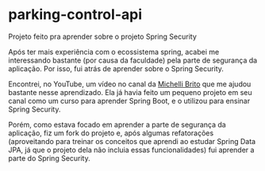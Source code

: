 # parking-control-api
Projeto feito pra aprender sobre o projeto Spring Security

Após ter mais experiência com o ecossistema spring, acabei me interessando bastante (por causa da faculdade) pela parte de segurança da aplicação. Por isso, fui atrás de aprender sobre o Spring Security.

Encontrei, no YouTube, um vídeo no canal da <a href=https://www.youtube.com/c/MichelliBrito>Michelli Brito</a> que me ajudou bastante nesse aprendizado. Ela já havia feito um pequeno projeto em seu canal como um curso para aprender Spring Boot, e o utilizou para ensinar Spring Security. 

Porém, como estava focado em aprender a parte de segurança da aplicação, fiz um fork do projeto e, após algumas refatorações (aproveitando para treinar os conceitos que aprendi ao estudar Spring Data JPA, já que o projeto dela não incluia essas funcionalidades) fui aprender a parte do Spring Security.

